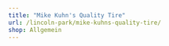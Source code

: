 ```yaml
---
title: "Mike Kuhn's Quality Tire"
url: /lincoln-park/mike-kuhns-quality-tire/
shop: Allgemein
---
```

